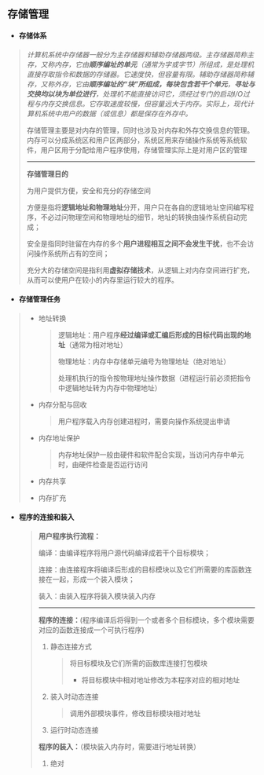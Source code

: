 ## 存储管理

- #### **存储体系**

> *计算机系统中存储器一般分为主存储器和辅助存储器两级。主存储器简称主存，又称内存，它由**顺序编址的单元**（通常为字或字节）所组成，是处理机直接存取指令和数据的存储器。它速度快，但容量有限。辅助存储器简称辅存，又称外存，它由**顺序编址的“块”所组成，每块包含若干个单元**，**寻址与交换均以块为单位进行**，处理机不能直接访问它，须经过专门的启动I/O过程与内存交换信息。它存取速度较慢，但容量远大于内存。实际上，现代计算机系统中用户的数据（或信息）都是保存在外存中。*
>
> 存储管理主要是对内存的管理，同时也涉及对内存和外存交换信息的管理。内存可以分成系统区和用户区两部分，系统区用来存储操作系统等系统软件，用户区用于分配给用户程序使用，存储管理实际上是对用户区的管理
>
> ---
>
>  **存储管理目的**
>
> 为用户提供方便，安全和充分的存储空间
>
> 方便是指将**逻辑地址和物理地址**分开，用户只在各自的逻辑地址空间编写程序，不必过问物理空间和物理地址的细节，地址的转换由操作系统自动完成；
>
> 安全是指同时驻留在内存的多个**用户进程相互之间不会发生干扰**，也不会访问操作系统所占有的空间；
>
> 充分大的存储空间是指利用**虚拟存储技术**，从逻辑上对内存空间进行扩充，从而可以使用户在较小的内存里运行较大的程序。

- #### **存储管理任务**

> - 地址转换
>
>   > 逻辑地址：用户程序**经过编译或汇编后形成的目标代码出现的地址**（通常为相对地址）
>   >
>   > 物理地址：内存中存储单元编号为物理地址（绝对地址）
>   >
>   > 处理机执行的指令按物理地址操作数据（进程运行前必须把指令中逻辑地址转为内存中物理地址）
>
> - 内存分配与回收
>
>   > 用户程序载入内存创建进程时，需要向操作系统提出申请
>
> - 内存地址保护
>
>   > 内存地址保护一般由硬件和软件配合实现，当访问内存中单元时，由硬件检查是否运行访问
>
> - 内存共享
>
> - 内存扩充

- #### **程序的连接和装入**

  > **用户程序执行流程：**
  >
  > 编译：由编译程序将用户源代码编译成若干个目标模块；
  >
  > 连接：由连接程序将编译后形成的目标模块以及它们所需要的库函数连接在一起，形成一个装入模块；
  >
  > 装入：由装入程序将装入模块装入内存
  >
  > ---
  >
  > **程序的连接：**(程序编译后将得到一个或者多个目标模块，多个模块需要对应的函数连接成一个可执行程序)
  >
  > 1. 静态连接方式
  >
  >    > 将目标模块及它们所需的函数库连接打包模块
  >    >
  >    > - 将目标模块中相对地址修改为本程序对应的相对地址
  >
  > 2. 装入时动态连接
  >
  >    > 调用外部模块事件，修改目标模块相对地址
  >
  > 3. 运行时动态连接
  >
  > **程序的装入：**（模块装入内存时，需要进行地址转换）
  >
  > 1. 绝对






